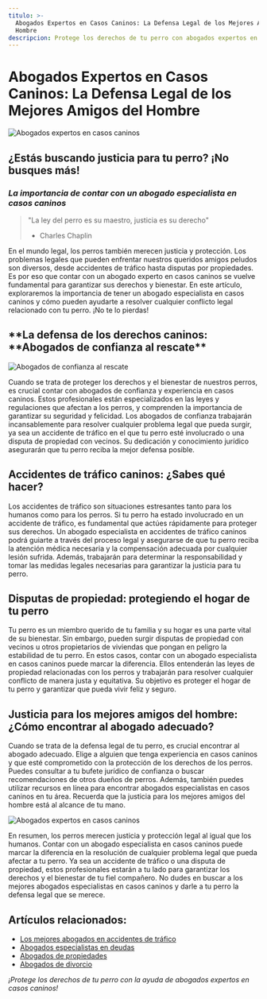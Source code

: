 ```yaml
---
titulo: >-
  Abogados Expertos en Casos Caninos: La Defensa Legal de los Mejores Amigos del
  Hombre
descripcion: Protege los derechos de tu perro con abogados expertos en casos caninos
---
```


# **Abogados Expertos en Casos Caninos: La Defensa Legal de los Mejores Amigos del Hombre**

![Abogados expertos en casos caninos](./img/abogado-perro-1.webp)

## **¿Estás buscando justicia para tu perro? ¡No busques más!**

### _La importancia de contar con un abogado especialista en casos caninos_

> "La ley del perro es su maestro, justicia es su derecho"
>
> - Charles Chaplin

En el mundo legal, los perros también merecen justicia y protección. Los problemas legales que pueden enfrentar nuestros queridos amigos peludos son diversos, desde accidentes de tráfico hasta disputas por propiedades. Es por eso que contar con un abogado experto en casos caninos se vuelve fundamental para garantizar sus derechos y bienestar. En este artículo, exploraremos la importancia de tener un abogado especialista en casos caninos y cómo pueden ayudarte a resolver cualquier conflicto legal relacionado con tu perro. ¡No te lo pierdas!

## **La defensa de los derechos caninos: **Abogados de confianza al rescate\*\*

![Abogados de confianza al rescate](./img/abogado-perro-2.webp)

Cuando se trata de proteger los derechos y el bienestar de nuestros perros, es crucial contar con abogados de confianza y experiencia en casos caninos. Estos profesionales están especializados en las leyes y regulaciones que afectan a los perros, y comprenden la importancia de garantizar su seguridad y felicidad. Los abogados de confianza trabajarán incansablemente para resolver cualquier problema legal que pueda surgir, ya sea un accidente de tráfico en el que tu perro esté involucrado o una disputa de propiedad con vecinos. Su dedicación y conocimiento jurídico asegurarán que tu perro reciba la mejor defensa posible.

## **Accidentes de tráfico caninos: ¿Sabes qué hacer?**

Los accidentes de tráfico son situaciones estresantes tanto para los humanos como para los perros. Si tu perro ha estado involucrado en un accidente de tráfico, es fundamental que actúes rápidamente para proteger sus derechos. Un abogado especialista en accidentes de tráfico caninos podrá guiarte a través del proceso legal y asegurarse de que tu perro reciba la atención médica necesaria y la compensación adecuada por cualquier lesión sufrida. Además, trabajarán para determinar la responsabilidad y tomar las medidas legales necesarias para garantizar la justicia para tu perro.

## **Disputas de propiedad: protegiendo el hogar de tu perro**

Tu perro es un miembro querido de tu familia y su hogar es una parte vital de su bienestar. Sin embargo, pueden surgir disputas de propiedad con vecinos u otros propietarios de viviendas que pongan en peligro la estabilidad de tu perro. En estos casos, contar con un abogado especialista en casos caninos puede marcar la diferencia. Ellos entenderán las leyes de propiedad relacionadas con los perros y trabajarán para resolver cualquier conflicto de manera justa y equitativa. Su objetivo es proteger el hogar de tu perro y garantizar que pueda vivir feliz y seguro.

## **Justicia para los mejores amigos del hombre: ¿Cómo encontrar al abogado adecuado?**

Cuando se trata de la defensa legal de tu perro, es crucial encontrar al abogado adecuado. Elige a alguien que tenga experiencia en casos caninos y que esté comprometido con la protección de los derechos de los perros. Puedes consultar a tu bufete jurídico de confianza o buscar recomendaciones de otros dueños de perros. Además, también puedes utilizar recursos en línea para encontrar abogados especialistas en casos caninos en tu área. Recuerda que la justicia para los mejores amigos del hombre está al alcance de tu mano.



![Abogados expertos en casos caninos](./img/abogado-perro-1.webp)

En resumen, los perros merecen justicia y protección legal al igual que los humanos. Contar con un abogado especialista en casos caninos puede marcar la diferencia en la resolución de cualquier problema legal que pueda afectar a tu perro. Ya sea un accidente de tráfico o una disputa de propiedad, estos profesionales estarán a tu lado para garantizar los derechos y el bienestar de tu fiel compañero. No dudes en buscar a los mejores abogados especialistas en casos caninos y darle a tu perro la defensa legal que se merece.

## **Artículos relacionados:**

- [Los mejores abogados en accidentes de tráfico](los-mejores-abogados-en-accidentes-de-trafico)
- [Abogados especialistas en deudas](abogados-especialistas-en-deudas)
- [Abogados de propiedades](abogados-de-propiedades)
- [Abogados de divorcio](abogados-de-divorcio)

_¡Protege los derechos de tu perro con la ayuda de abogados expertos en casos caninos!_
